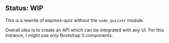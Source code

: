 ## Status: WIP

This is a rewrite of express-quiz without the `node_quizzer` module. 

Overall idea is to create an API which can be integrated with any UI. For this instance, I might use only Bootstrap 5 components.
